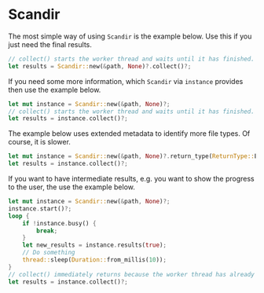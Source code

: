 # Scandir

The most simple way of using `Scandir` is the example below. Use this if you just need the final results.

```rust
// collect() starts the worker thread and waits until it has finished. The line below is blocking.
let results = Scandir::new(&path, None)?.collect()?;
```

If you need some more information, which `Scandir` via `instance` provides then use the example below.

```rust
let mut instance = Scandir::new(&path, None)?;
// collect() starts the worker thread and waits until it has finished. The line below is blocking.
let results = instance.collect()?;
```

The example below uses extended metadata to identify more file types. Of course, it is slower.

```rust
let mut instance = Scandir::new(&path, None)?.return_type(ReturnType::Ext);
let results = instance.collect()?;
```

If you want to have intermediate results, e.g. you want to show the progress to the user, the use the example below.

```rust
let mut instance = Scandir::new(&path, None)?;
instance.start()?;
loop {
    if !instance.busy() {
        break;
    }
    let new_results = instance.results(true);
    // Do something
    thread::sleep(Duration::from_millis(10));
}
// collect() immediately returns because the worker thread has already finished.
let results = instance.collect()?;
```
